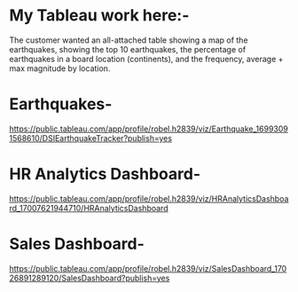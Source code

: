 # My Tableau work here:-
The customer wanted an all-attached table showing a map of the earthquakes, showing the top 10 earthquakes, the percentage of earthquakes in a board location (continents), and the frequency, average + max magnitude by location.
# Earthquakes-
https://public.tableau.com/app/profile/robel.h2839/viz/Earthquake_16993091568610/DSIEarthquakeTracker?publish=yes 
# HR Analytics Dashboard-
https://public.tableau.com/app/profile/robel.h2839/viz/HRAnalyticsDashboard_17007621944710/HRAnalyticsDashboard
# Sales Dashboard-
https://public.tableau.com/app/profile/robel.h2839/viz/SalesDashboard_17026891289120/SalesDashboard?publish=yes
